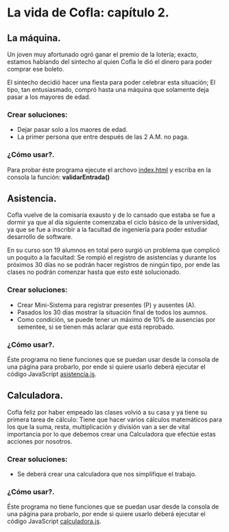 # La vida de Cofla: capítulo 2.

## La máquina.

Un joven muy afortunado ogró ganar el premio de la lotería; exacto, estamos hablando del sintecho al quien Cofla le dió el dinero para poder comprar ese boleto.

El sintecho decidió hacer una fiesta para poder celebrar esta situación; El tipo, tan entusiasmado, compró hasta una máquina que solamente deja pasar a los mayores de edad.

### Crear soluciones:

- Dejar pasar solo a los maores de edad.
- La primer persona que entre después de las 2 A.M. no paga.

### ¿Cómo usar?.

Para probar éste programa ejecute el archovo [index.html](index.html) y escriba en la consola la función: **validarEntrada()**

## Asistencia.

Cofla vuelve de la comisaría exausto y de lo cansado que estaba se fue a dormir ya que al día siguiente comenzaba el ciclo básico de la universidad, ya que se fue a inscribir a la facultad de ingeniería para poder estudiar desarrollo de software.

En su curso son 19 alumnos en total pero surgió un problema que complicó un poquito a la facultad: Se rompió el registro de asistencias y durante los próximos 30 días no se podrán hacer registros de ningún tipo, por ende las clases no podrán comenzar hasta que esto esté solucionado.

### Crear soluciones:

- Crear Mini-Sistema para registrar presentes (P) y ausentes (A).
- Pasados los 30 días mostrar la situación final de todos los aumnos.
- Como condición, se puede tener un máximo de 10% de ausencias por sementee, si se tienen más aclarar que está reprobado.

### ¿Cómo usar?.

Éste programa no tiene funciones que se puedan usar desde la consola de una página para probarlo, por ende si quiere usarlo deberá ejecutar el código JavaScript [asistencia.js](asistencia.js).

## Calculadora.

Cofla feliz por haber empeado las clases volvió a su casa y ya tiene su primera tarea de cálculo: Tiene que hacer varios cálculos matemáticos para los que la suma, resta, multiplicación y división van a ser de vital importancia por lo que debemos crear una Calculadora que efectúe estas acciones por nosotros.

### Crear soluciones:

- Se deberá crear una calculadora que nos simplifique el trabajo.

### ¿Cómo usar?.

Éste programa no tiene funciones que se puedan usar desde la consola de una página para probarlo, por ende si quiere usarlo deberá ejecutar el código JavaScript [calculadora.js](calculadora.js).
